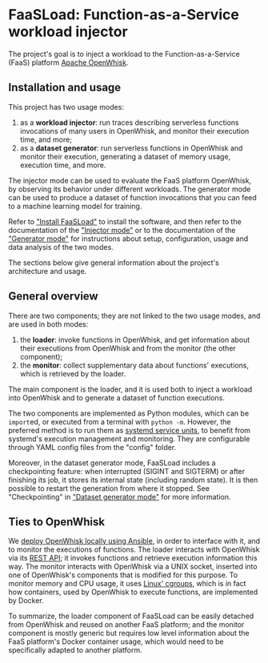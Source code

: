 # FaaSLoad: Function-as-a-Service workload injector

The project's goal is to inject a workload to the Function-as-a-Service (FaaS) platform [Apache OpenWhisk](https://openwhisk.apache.org/).

## Installation and usage

This project has two usage modes:

 1. as a **workload injector**: run traces describing serverless functions invocations of many users in OpenWhisk, and monitor their execution time, and more;
 2. as a **dataset generator**: run serverless functions in OpenWhisk and monitor their execution, generating a dataset of memory usage, execution time, and more.

The injector mode can be used to evaluate the FaaS platform OpenWhisk, by observing its behavior under different workloads.
The generator mode can be used to produce a dataset of function invocations that you can feed to a machine learning model for training.

Refer to ["Install FaaSLoad"](docs/installation.md) to install the software, and then refer to the documentation of the ["Injector mode"](docs/injector.md) or to the documentation of the ["Generator mode"](docs/generator.md) for instructions about setup, configuration, usage and data analysis of the two modes.

The sections below give general information about the project's architecture and usage.

## General overview

There are two components; they are not linked to the two usage modes, and are used in both modes:

 1. the **loader**: invoke functions in OpenWhisk, and get information about their executions from OpenWhisk and from the monitor (the other component);
 2. the **monitor**: collect supplementary data about functions' executions, which is retrieved by the loader.

The main component is the loader, and it is used both to inject a workload into OpenWhisk and to generate a dataset of function executions.

The two components are implemented as Python modules, which can be `import`ed, or executed from a terminal with `python -m`.
However, the preferred method is to run them as [systemd service units](https://www.freedesktop.org/wiki/Software/systemd/), to benefit from systemd's execution management and monitoring. 
They are configurable through YAML config files from the "config" folder.

Moreover, in the dataset generator mode, FaaSLoad includes a checkpointing feature: when interrupted (SIGINT and SIGTERM) or after finishing its job, it stores its internal state (including random state).
It is then possible to restart the generation from where it stopped.
See "Checkpointing" in ["Dataset generator mode"](docs/generator.md) for more information.

## Ties to OpenWhisk

We [deploy OpenWhisk locally using Ansible](https://github.com/apache/openwhisk/tree/master/ansible), in order to interface with it, and to monitor the executions of functions.
The loader interacts with OpenWhisk via its [REST API](https://github.com/apache/openwhisk/blob/master/docs/rest_api.md);
it invokes functions and retrieve execution information this way.
The monitor interacts with OpenWhisk via a UNIX socket, inserted into one of OpenWhisk's components that is modified for this purpose.
To monitor memory and CPU usage, it uses [Linux' cgroups](https://www.man7.org/linux/man-pages/man7/cgroups.7.html), which is in fact how containers, used by OpenWhisk to execute functions, are implemented by Docker.

To summarize, the loader component of FaaSLoad can be easily detached from OpenWhisk and reused on another FaaS platform;
and the monitor component is mostly generic but requires low level information about the FaaS platform's Docker container usage, which would need to be specifically adapted to another platform.
